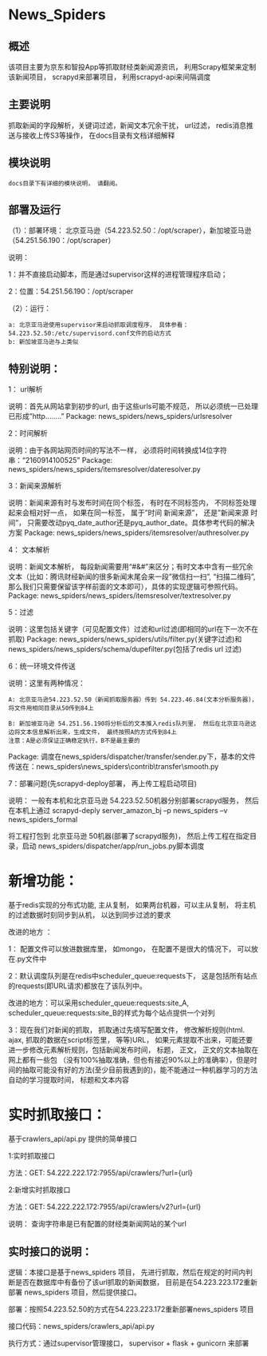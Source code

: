 News_Spiders
============

概述
----
该项目主要为京东和智投App等抓取财经类新闻源资讯， 利用Scrapy框架来定制该新闻项目， scrapyd来部署项目， 利用scrapyd-api来间隔调度

主要说明
--------
抓取新闻的字段解析，关键词过滤，新闻文本冗余干扰， url过滤， redis消息推送与接收上传S3等操作， 在docs目录有文档详细解释

模块说明
--------
	docs目录下有详细的模块说明， 请翻阅。

部署及运行
-------------
（1）：部署环境： 北京亚马逊（54.223.52.50：/opt/scraper），新加坡亚马逊（54.251.56.190：/opt/scraper）

说明：

1：并不直接启动脚本，而是通过supervisor这样的进程管理程序启动；

2：位置：54.251.56.190：/opt/scraper
        

（2）：运行：

    a: 北京亚马逊使用supervisor来启动抓取调度程序， 具体参看：54.223.52.50:/etc/supervisord.conf文件的启动方式
    b: 新加坡亚马逊与上类似
    
特别说明：
-----
1： url解析

说明：首先从网站拿到初步的url, 由于这些urls可能不规范， 所以必须统一已处理已形成”http……..”
Package: news_spiders/news_spiders/urlsresolver

2：时间解析

说明：由于各网站网页时间的写法不一样， 必须将时间转换成14位字符串：“2160914100525”
Package: news_spiders/news_spiders/itemsresolver/dateresolver.py

3：新闻来源解析

说明：新闻来源有时与发布时间在同个标签， 有时在不同标签内， 不同标签处理起来会相对好一点， 如果在同一标签， 属于”时间  新闻来源”， 还是”新闻来源  时间”， 只需要改动pyq_date_author还是pyq_author_date。具体参考代码的解决方案
Package: news_spiders/news_spiders/itemsresolver/authresolver.py

4： 文本解析

说明：新闻文本解析， 每段新闻需要用“#&#”来区分；有时文本中含有一些冗余文本（比如：腾讯财经新闻的很多新闻末尾会来一段”微信扫一扫”, “扫描二维码”, 那么我们只需要保留该字样前面的文本即可），具体的实现逻辑可参照代码。
Package: news_spiders/news_spiders/itemsresolver/textresolver.py

5：过滤

说明：这里包括关键字（可见配置文件）过滤和url过滤(即相同的url在下一次不在抓取)
Package: news_spiders/news_spiders/utils/filter.py(关键字过滤)和 news_spiders/news_spiders/schema/dupefilter.py(包括了redis url 过滤)

6：统一环境文件传送

说明：这里有两种情况：

	A: 北京亚马逊54.223.52.50（新闻抓取服务器）传到 54.223.46.84(文本分析服务器)， 将文件用相同目录从50传到84上

	B: 新加坡亚马逊 54.251.56.190将分析后的文本推入redis队列里， 然后在北京亚马逊这边将文本信息解析出来，生成文件， 最终按照A的方式传到84上
	注意：A是必须保证正确稳定执行，B不是最主要的

Package: 调度在news_spiders/dispatcher/transfer/sender.py下，基本的文件传送在：news_spiders\news_spiders\contrib\transfer\smooth.py

7：部署问题(先scrapyd-deploy部署， 再上传工程启动项目)

说明： 一般有本机和北京亚马逊 54.223.52.50机器分别部署scrapyd服务， 然后在本机上通过
scrapyd-deply server_amazon_bj –p news_spiders –v news_spiders_formal 

将工程打包到 北京亚马逊 50机器(部署了scrapyd服务)， 然后上传工程在指定目录，启动 news_spiders/dispatcher/app/run_jobs.py脚本调度


新增功能：
=========
 基于redis实现的分布式功能, 主从复制， 如果两台机器，可以主从复制， 将主机的过滤数据时刻同步到从机， 以达到同步过滤的要求

改进的地方 ：

1： 配置文件可以放进数据库里， 如mongo， 在配置不是很大的情况下， 可以放在.py文件中

2：默认调度队列是在redis中scheduler_queue:requests下， 这是包括所有站点的requests(即URL请求)都放在了该队列中。

改进的地方：可以采用scheduler_queue:requests:site_A, scheduler_queue:requests:site_B的样式为每个站点提供一个对列
    
3：现在我们对新闻的抓取， 抓取通过先填写配置文件， 修改解析规则(html. ajax, 抓取的数据在script标签里， 等等)URL，
如果元素提取不出来，可能还要进一步修改元素解析规则，包括新闻发布时间， 标题， 正文， 正文的文本抽取在网上都有一些包
（没有100%抽取准确，但也有接近90%以上的准确率），但是时间的抽取可能没有好的方法(至少目前我遇到的)，能不能通过一种机器学习的方法自动的学习提取时间， 标题和文本内容


实时抓取接口：
=======
基于crawlers_api/api.py 提供的简单接口

1:实时抓取接口

方法：GET: 54.222.222.172:7955/api/crawlers/?url={url}

2:新增实时抓取接口

方法：GET: 54.222.222.172:7955/api/crawlers/v2?url={url}

说明： 查询字符串是已有配置的财经类新闻网站的某个url

实时接口的说明：
-------------
逻辑：本接口是基于news_spiders 项目， 先进行抓取，然后在规定的时间内判断是否在数据库中有备份了该url抓取的新闻数据，
目前是在54.223.223.172重新部署 news_spiders 项目，然后提供接口。

部署：按照54.223.52.50的方式在54.223.223.172重新部署news_spiders 项目

接口代码：news_spiders/crawlers_api/api.py

执行方式：通过supervisor管理接口， supervisor + flask + gunicorn 来部署
    
